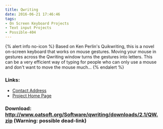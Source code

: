 ```yaml
---
title: Qwriting
date: 2016-06-21 17:46:46
tags: 
- On Screen Keyboard Projects
- Text input Projects
- Possible-404
---
```


{% alert info no-icon %}
Based on Ken Perlin's Quikwriting, this is a novel on-screen keyboard that works on mouse gestures.  Moving your mouse in gestures across the Qwriting window turns the gestures into letters. This can be a very efficient way of typing for people who can only use a mouse and don't want to move the mouse much...
{% endalert %}

<!-- more -->



### Links:
- <a href="mailto:simon.judge@nhs.net">Contact Address</a>
- <a href="http://mrl.nyu.edu/projects/quikwriting/">Project Home Page</a>

### Download: http://www.oatsoft.org/Software/qwriting/downloads/2.1/QW.zip (Warning: possible dead-link)